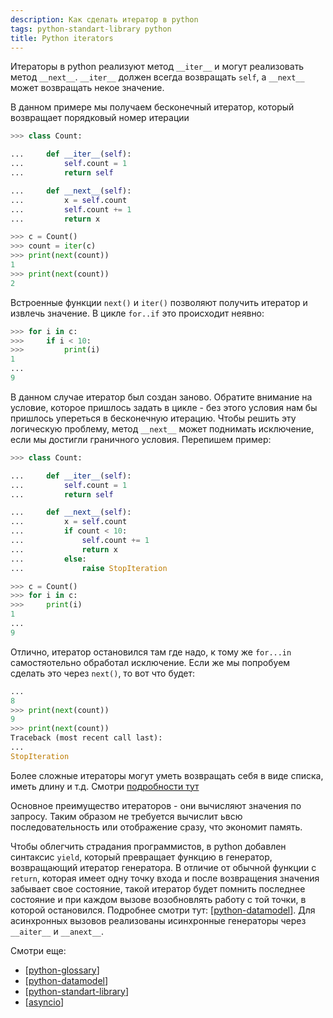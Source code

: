 ```yaml
---
description: Как сделать итератор в python
tags: python-standart-library python
title: Python iterators
---
```

Итераторы в python реализуют метод `__iter__` и могут реализовать метод `__next__`. `__iter__` должен всегда возвращать `self`, а `__next__` может возвращать некое значение.

В данном примере мы получаем бесконечный итератор, который возвращает порядковый номер итерации

```python
>>> class Count:

...     def __iter__(self):
...         self.count = 1
...         return self

...     def __next__(self):
...         x = self.count
...         self.count += 1
...         return x

>>> c = Count()
>>> count = iter(c)
>>> print(next(count))
1
>>> print(next(count))
2
```

Встроенные функции `next()` и `iter()` позволяют получить итератор и извлечь значение. В цикле `for..if` это происходит неявно:

```python
>>> for i in c:
>>>     if i < 10:
>>>         print(i)
1
...
9
```

В данном случае итератор был создан заново. Обратите внимание на условие, которое пришлось задать в цикле - без этого условия нам бы пришлось упереться в бесконечную итерацию. Чтобы решить эту логическую проблему, метод `__next__` может поднимать исключение, если мы достигли граничного условия. Перепишем пример:

```python
>>> class Count:

...     def __iter__(self):
...         self.count = 1
...         return self

...     def __next__(self):
...         x = self.count
...         if count < 10:
...             self.count += 1
...             return x
...         else:
...             raise StopIteration

>>> c = Count()
>>> for i in c:
>>>     print(i)
1
...
9
```

Отлично, итератор остановился там где надо, к тому же `for...in` самостяотельно обработал исключение. Если же мы попробуем сделать это через `next()`, то вот что будет:

```python
...
8
>>> print(next(count))
9
>>> print(next(count))
Traceback (most recent call last):
...
StopIteration
```

Более сложные итераторы могут уметь возвращать себя в виде списка, иметь длину и т.д. Смотри [подробности тут](https://docs.python.org/3/reference/datamodel.html#emulating-container-types)

Основное преимущество итераторов - они вычисляют значения по запросу. Таким образом не требуется вычислит ьвсю последовательность или отображение сразу, что экономит память.

Чтобы облегчить страдания программистов, в python добавлен синтаксис `yield`, который превращает функцию в генератор, возвращающий итератор генератора. В отличие от обычной функции с `return`, которая имеет одну точку входа и после возвращения значения забывает свое состояние, такой итератор будет помнить последнее состояние и при каждом вызове возобновлять работу с той точки, в которой остановился. Подробнее смотри тут: [[python-datamodel]]. Для асинхронных вызовов реализованы исинхронные генераторы через `__aiter__` и `__anext__`.

Смотри еще:

- [[python-glossary]]
- [[python-datamodel]]
- [[python-standart-library]]
- [[asyncio]]

[//begin]: # "Autogenerated link references for markdown compatibility"
[python-datamodel]: ..%2Flists%2Fpython-datamodel "Python datamodel"
[python-glossary]: python-glossary "Python glossary"
[python-standart-library]: ..%2Flists%2Fpython-standart-library "Стандартная библиотека python и полезные ресурсы"
[asyncio]: asyncio "Asyncio"
[//end]: # "Autogenerated link references"